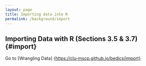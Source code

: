 ```yaml
---
layout: page
title: Importing data into R
permalink: /background/import
---
```





## Importing Data with R (Sections 3.5 & 3.7) {#import}







Go to [Wrangling Data] {https://clu-mscp.github.io/bedics/import}